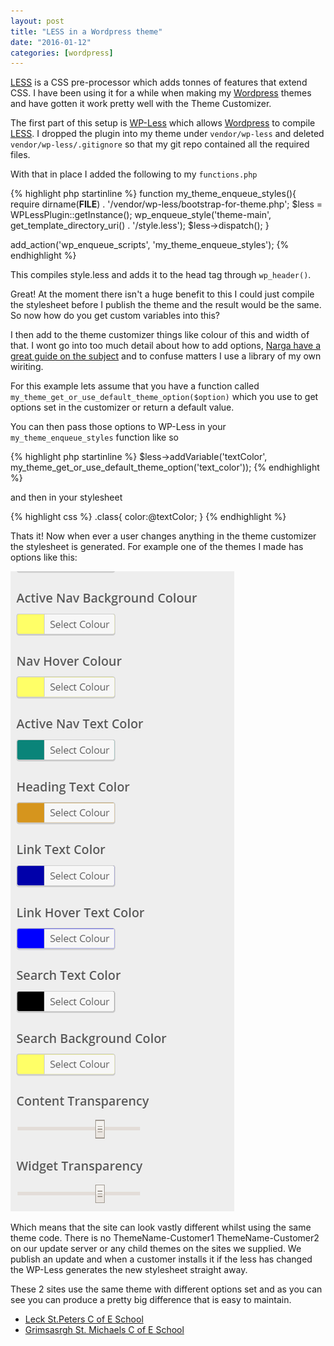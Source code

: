 ```yaml
---
layout: post
title: "LESS in a Wordpress theme"
date: "2016-01-12"
categories: [wordpress]
---
```


[LESS] is a CSS pre-processor which adds tonnes of features that extend CSS. I have been using it for a while when making my [Wordpress] themes and have gotten it work pretty well with the Theme Customizer.

The first part of this setup is [WP-Less] which allows [Wordpress] to compile [LESS]. I dropped the plugin into my theme under `vendor/wp-less` and deleted `vendor/wp-less/.gitignore` so that my git repo contained all the required files.

With that in place I added the following to my `functions.php`

{% highlight php startinline %}
function my_theme_enqueue_styles(){
  require dirname(__FILE__) . '/vendor/wp-less/bootstrap-for-theme.php';
  $less = WPLessPlugin::getInstance();
  wp_enqueue_style('theme-main', get_template_directory_uri() . '/style.less');
  $less->dispatch();
}

add_action('wp_enqueue_scripts', 'my_theme_enqueue_styles');
{% endhighlight %}

This compiles style.less and adds it to the head tag through `wp_header()`.

Great! At the moment there isn't a huge benefit to this I could just compile the stylesheet before I publish the theme and the result would be the same. So now how do you get custom variables into this?

I then add to the theme customizer things like colour of this and width of that. I wont go into too much detail about how to add options, [Narga have a great guide on the subject](http://www.narga.net/comprehensive-guide-wordpress-theme-options-with-customization-api/) and to confuse matters I use a library of my own wiriting.

For this example lets assume that you have a function called `my_theme_get_or_use_default_theme_option($option)` which you use to get options set in the customizer or return a default value.

You can then pass those options to WP-Less in your `my_theme_enqueue_styles` function like so

{% highlight php startinline %}
$less->addVariable('textColor', my_theme_get_or_use_default_theme_option('text_color'));
{% endhighlight %}

and then in your stylesheet

{% highlight css %}
.class{
  color:@textColor;
}
{% endhighlight %}

Thats it! Now when ever a user changes anything in the theme customizer the stylesheet is generated. For example one of the themes I made has options like this:

![Theme Customizer](/img/posts/wp-less-example.png)

Which means that the site can look vastly different whilst using the same theme code. There is no ThemeName-Customer1 ThemeName-Customer2 on our update server or any child themes on the sites we supplied. We publish an update and when a customer installs it if the less has changed the WP-Less generates the new stylesheet straight away.

These 2 sites use the same theme with different options set and as you can see you can produce a pretty big difference that is easy to maintain.

 - [Leck St.Peters C of E School](http://www.leck-st-peters.lancs.sch.uk/)
 - [Grimsasrgh St. Michaels C of E School](http://www.grimsargh-st-michaels.lancs.sch.uk/)

[LESS]: http://lesscss.org/
[WP-Less]: https://wordpress.org/plugins/wp-less/
[Wordpress]: https://wordpress.org
